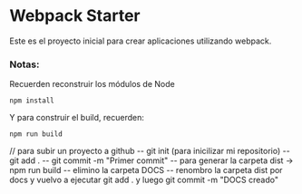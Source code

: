 # Webpack Starter

Este es el proyecto inicial para crear aplicaciones utilizando webpack.

### Notas:
Recuerden reconstruir los módulos de Node
```
npm install
```

Y para construir el build, recuerden:
```
npm run build
```

// para subir un proyecto a github
--  git init (para inicilizar mi repositorio)
-- git add .
-- git commit -m "Primer commit"
-- para generar la carpeta dist -> npm run build
-- elimino la carpeta DOCS
-- renombro la carpeta dist por docs
y vuelvo a ejecutar git add . y luego git commit -m "DOCS creado"